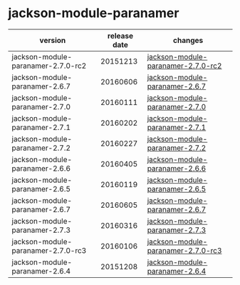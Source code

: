 # jackson-module-paranamer	


|version|release date|changes|
|---|---|---|
|jackson-module-paranamer-2.7.0-rc2|20151213|[jackson-module-paranamer-2.7.0-rc2](./jackson-module-paranamer-2.7.0-rc2-20151213.md)|
|jackson-module-paranamer-2.6.7|20160606|[jackson-module-paranamer-2.6.7](./jackson-module-paranamer-2.6.7-20160606.md)|
|jackson-module-paranamer-2.7.0|20160111|[jackson-module-paranamer-2.7.0](./jackson-module-paranamer-2.7.0-20160111.md)|
|jackson-module-paranamer-2.7.1|20160202|[jackson-module-paranamer-2.7.1](./jackson-module-paranamer-2.7.1-20160202.md)|
|jackson-module-paranamer-2.7.2|20160227|[jackson-module-paranamer-2.7.2](./jackson-module-paranamer-2.7.2-20160227.md)|
|jackson-module-paranamer-2.6.6|20160405|[jackson-module-paranamer-2.6.6](./jackson-module-paranamer-2.6.6-20160405.md)|
|jackson-module-paranamer-2.6.5|20160119|[jackson-module-paranamer-2.6.5](./jackson-module-paranamer-2.6.5-20160119.md)|
|jackson-module-paranamer-2.6.7|20160605|[jackson-module-paranamer-2.6.7](./jackson-module-paranamer-2.6.7-20160605.md)|
|jackson-module-paranamer-2.7.3|20160316|[jackson-module-paranamer-2.7.3](./jackson-module-paranamer-2.7.3-20160316.md)|
|jackson-module-paranamer-2.7.0-rc3|20160106|[jackson-module-paranamer-2.7.0-rc3](./jackson-module-paranamer-2.7.0-rc3-20160106.md)|
|jackson-module-paranamer-2.6.4|20151208|[jackson-module-paranamer-2.6.4](./jackson-module-paranamer-2.6.4-20151208.md)|
